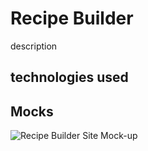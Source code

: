# Recipe Builder

description

## technologies used


## Mocks
![Recipe Builder Site Mock-up](/recipe-builder-small.jpg)
